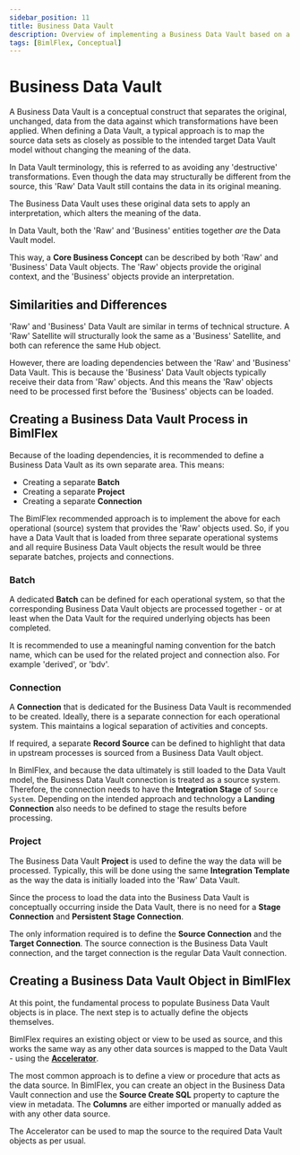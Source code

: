 ```yaml
---
sidebar_position: 11
title: Business Data Vault
description: Overview of implementing a Business Data Vault based on a Data Vault
tags: [BimlFlex, Conceptual]
---
```

# Business Data Vault

A Business Data Vault is a conceptual construct that separates the original, unchanged, data from the data against which transformations have been applied. When defining a Data Vault, a typical approach is to map the source data sets as closely as possible to the intended target Data Vault model without changing the meaning of the data.

In Data Vault terminology, this is referred to as avoiding any 'destructive' transformations. Even though the data may structurally be different from the source, this 'Raw' Data Vault still contains the data in its original meaning.

The Business Data Vault uses these original data sets to apply an interpretation, which alters the meaning of the data.

In Data Vault, both the 'Raw' and 'Business' entities together _are_ the Data Vault model.

This way, a **Core Business Concept** can be described by both 'Raw' and 'Business' Data Vault objects. The 'Raw' objects provide the original context, and the 'Business' objects provide an interpretation.

## Similarities and Differences

'Raw' and 'Business' Data Vault are similar in terms of technical structure. A 'Raw' Satellite will structurally look the same as a 'Business' Satellite, and both can reference the same Hub object.

However, there are loading dependencies between the 'Raw' and 'Business' Data Vault. This is because the 'Business' Data Vault objects typically receive their data from 'Raw' objects. And this means the 'Raw' objects need to be processed first before the 'Business' objects can be loaded.

## Creating a Business Data Vault Process in BimlFlex

Because of the loading dependencies, it is recommended to define a Business Data Vault as its own separate area. This means:

* Creating a separate **Batch**
* Creating a separate **Project**
* Creating a separate **Connection**

The BimlFlex recommended approach is to implement the above for each operational (source) system that provides the 'Raw' objects used. So, if you have a Data Vault that is loaded from three separate operational systems and all require Business Data Vault objects the result would be three separate batches, projects and connections.

### Batch

A dedicated **Batch** can be defined for each operational system, so that the corresponding Business Data Vault objects are processed together - or at least when the Data Vault for the required underlying objects has been completed.

It is recommended to use a meaningful naming convention for the batch name, which can be used for the related project and connection also. For example 'derived', or 'bdv'.

### Connection

A **Connection** that is dedicated for the Business Data Vault is recommended to be created. Ideally, there is a separate connection for each operational system. This maintains a logical separation of activities and concepts.

If required, a separate **Record Source** can be defined to highlight that data in upstream processes is sourced from a Business Data Vault object.

In BimlFlex, and because the data ultimately is still loaded to the Data Vault model, the Business Data Vault connection is treated as a source system. Therefore, the connection needs to have the **Integration Stage** of `Source System`. Depending on the intended approach and technology a **Landing Connection** also needs to be defined to stage the results before processing.

### Project

The Business Data Vault **Project** is used to define the way the data will be processed. Typically, this will be done using the same **Integration Template** as the way the data is initially loaded into the 'Raw' Data Vault.

Since the process to load the data into the Business Data Vault is conceptually occurring inside the Data Vault, there is no need for a **Stage Connection** and **Persistent Stage Connection**.

The only information required is to define the **Source Connection** and the **Target Connection**. The source connection is the Business Data Vault connection, and the target connection is the regular Data Vault connection.

## Creating a Business Data Vault Object in BimlFlex

At this point, the fundamental process to populate Business Data Vault objects is in place. The next step is to actually define the objects themselves.

BimlFlex requires an existing object or view to be used as source, and this works the same way as any other data sources is mapped to the Data Vault - using the [**Accelerator**](bimlflex-data-vault-accelerator).

The most common approach is to define a view or procedure that acts as the data source. In BimlFlex, you can create an object in the Business Data Vault connection and use the **Source Create SQL** property to capture the view in metadata. The **Columns** are either imported or manually added as with any other data source.

The Accelerator can be used to map the source to the required Data Vault objects as per usual.
